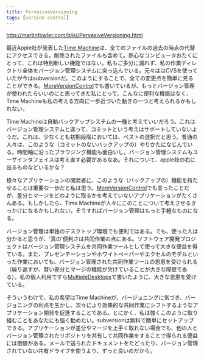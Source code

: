 ```yaml
---
title: PervasiveVersioning
tags: [version control]
---
```


http://martinfowler.com/bliki/PervasiveVersioning.html

最近Apple社が発表した[Time Machine](http://www.apple.com/macosx/leopard/timemachine.html)は、全てのファイルの過去の時点の代替にアクセスできる。削除されたファイルも含めて。熱心なコンピュータおたくにとって、これは特別新しい機能ではない。私もご多分に漏れず、私の作業ディレクトリ全体をバージョン管理システムに突っ込んでいる。元々ははCVSを使っていたが今はsubversionだ。このようにすることで、全ての変更点を簡単に見ることができる。[MoreVersionControl](/MoreVersionControl)でも書いているが、もっとバージョン管理が使われたらいいのにと思ってきた私にとって、こんなに便利な機能はなく、Time Machineも私の考える方向に一歩近づいた動きの一つと考えられるかもしれない。

Time Machineは自動バックアップシステムの一種と考えていいだろう。これはバージョン管理システムと違って、コミットという考えはサポートしていないようだ。これは、少なくとも初期段階においては、ベストの選択だと思う。普通の人々は、このような（コミットのないバックアップの）やりかたになじんでいる。時間軸に沿ったブラウジング機能も面白いし。バージョン管理システムもユーザインタフェイスは考え直す必要があるなあ。それについて、apple社の右に出るものなどいるかな？

様々なアプリケーションの開発者に、このような（バックアップの）機能を持たせることは重要な一歩だと私は思う。[MoreVersionControl](/MoreVersionControl)でも言ったことだが、差分とマージをどのように取るかを考えていないアプリケーションがたくさんある。もしかしたら、Time Machineが人々にこのことについて考えさせるきっかけになるかもしれない。そうすればバージョン管理はもっと手軽なものになる。

バージョン管理は単独のデスクトップ環境でも便利ではある。でも、使った人は分かると思うが、'真の'便利さは共同作業の点にある。ソフトウェア開発プロジェクトはバージョン管理システムを共同作業ツールとして使って大きな便益を得ている。また、プレゼンテーションやホワイトペーパーやエクセルのモデルといった作業においても、バージョン管理された共同作業ツールの恩恵を受けられる（繰り返すが、賢い差分とマージの機能が欠けていることが大きな障壁である）。私の個人利用ですら[MultipleDesktops](/MultipleDesktops)で書いたように、大きな恩恵を受けている。

そういうわけで、私の希望はTime Machineが、バージョニングに気づき、バージョニングの利点を生かし、次々により効果的な共同作業にシフトするようなアプリケーション開発を促進することである。とにかく、私は強くこのように取り組むことをあなたにも強く勧めたい。subversionは無料で簡単にセットアップできる。アプリケーションが差分やマージを上手く取れない場合でも、他の人とバージョン管理されたリポジトリを共有して共同作業をすることで得られる便益には価値がある。メールで送られたドキュメントをたどったり、バージョン管理されていない共有ドライブを使うより、ずっと良いのだから。
